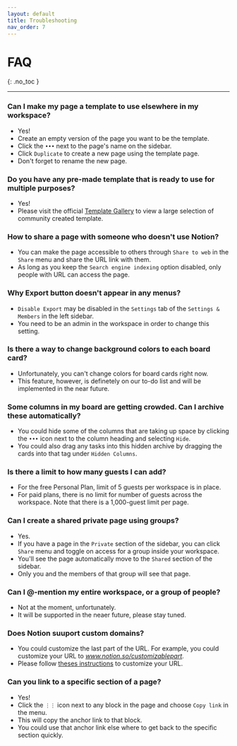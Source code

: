 ```yaml
---
layout: default
title: Troubleshooting
nav_order: 7
---
```


# FAQ

{: .no_toc }


---

### Can I make my page a template to use elsewhere in my workspace?
- Yes!
- Create an empty version of the page you want to be the template.
- Click the `•••` next to the page's name on the sidebar.
- Click `Duplicate` to create a new page using the template page.
- Don't forget to rename the new page.

### Do you have any pre-made template that is ready to use for multiple purposes?
- Yes!
- Please visit the official [Template Gallery](https://www.notion.so/templates) to view a large selection of community created template.

### How to share a page with someone who doesn't use Notion?
- You can make the page accessible to others through `Share to web` in the `Share` menu and share the URL link with them.
- As long as you keep the `Search engine indexing` option disabled, only people with URL can access the page.

### Why Export button doesn't appear in any menus?
- `Disable Export` may be disabled in the `Settings` tab of the `Settings & Members` in the left sidebar.
- You need to be an admin in the workspace in order to change this setting.

### Is there a way to change background colors to each board card?
- Unfortunately, you can't change colors for board cards right now. 
- This feature, however, is definetely on our to-do list and will be implemented in the near future.

### Some columns in my board are getting crowded. Can I archive these automatically?
- You could hide some of the columns that are taking up space by clicking the `•••` icon next to the column heading and selecting `Hide`.
- You could also drag any tasks into this hidden archive by dragging the cards into that tag under `Hidden Columns`.

### Is there a limit to how many guests I can add?
- For the free Personal Plan, limit of 5 guests per workspace is in place.
- For paid plans, there is no limit for number of guests across the workspace. Note that there is a 1,000-guest limit per page.

### Can I create a shared private page using groups?
- Yes. 
- If you have a page in the `Private` section of the sidebar, you can click `Share` menu and toggle on access for a group inside your workspace.
- You'll see the page automatically move to the `Shared` section of the sidebar.
- Only you and the members of that group will see that page.

### Can I @-mention my entire workspace, or a group of people?
- Not at the moment, unfortunately. 
- It will be supported in the neaer future, please stay tuned.

### Does Notion suuport custom domains?
- You could customize the last part of the URL. For example, you could customize your URL to _www.notion.so/customizablepart_.
- Please follow [theses instructions](https://www.notion.so/Workspace-settings-security-b0a64a148cad461cb6e9df74f7372ecf) to customize your URL.

### Can you link to a specific section of a page?
- Yes!
- Click the `⋮⋮` icon next to any block in the page and choose `Copy link` in the menu.
- This will copy the anchor link to that block.
- You could use that anchor link else where to get back to the specific section quickly.
